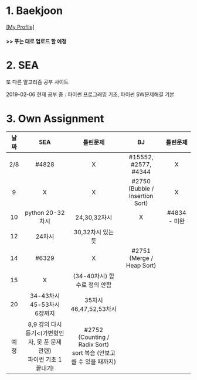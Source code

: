 # 1. Baekjoon 

[[My Profile]](https://www.acmicpc.net/user/riim715)

#### >> 푸는 대로 업로드 할 예정


# 2. SEA

또 다른 알고리즘 공부 사이트 

2019-02-06 현재 공부 중 : 파이썬 프로그래밍 기초, 파이썬 SW문제해결 기본



# 3. Own Assignment

날짜 | SEA | 틀린문제| BJ | 틀린문제
:---:|:---: |:---: |:---:|:---:
2/8 | #4828 | X | #15552, #2577, #4344 | X
9 | X | X | #2750 (Bubble / Insertion Sort) | X
10 | python 20-32차시 | 24,30,32차시 | X | #4834 - 미완
12 | 24차시 | 30,32차시 있는 듯 |
14 | #6329 | X | #2751 (Merge / Heap Sort) |
15 | X | (34-40차시) 함수로 정의 안함 | 
20 | 34-43차시 <br> 45-53차시 <br> 6장까지  |35차시 <br> 46,47,52,53차시 | 
예정 | 8,9 강의 다시 듣기<(가변형인자, 못 푼 문제 관련)<br> 파이썬 기초 1 끝내기!  | #2752 (Counting / Radix Sort) <br> sort 복습 (안보고 쓸 수 있을 때까지) 

